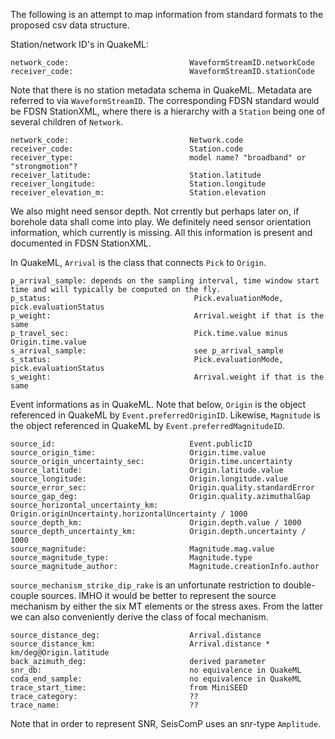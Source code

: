 The following is an attempt to map information from standard formats to the proposed csv data structure.

Station/network ID's in QuakeML:
```
network_code:                           WaveformStreamID.networkCode
receiver_code:                          WaveformStreamID.stationCode
```

Note that there is no station metadata schema in QuakeML. Metadata are referred to via `WaveformStreamID`. The corresponding FDSN standard would be FDSN StationXML, where there is a hierarchy with a `Station` being one of several children of `Network`.

```
network_code:                           Network.code
receiver_code:                          Station.code
receiver_type:                          model name? "broadband" or "strongmotion"?
receiver_latitude:                      Station.latitude
receiver_longitude:                     Station.longitude
receiver_elevation_m:                   Station.elevation
```

We also might need sensor depth. Not crrently but perhaps later on, if borehole data shall come into play. We definitely need sensor orientation information, which currently is missing. All this information is present and documented in FDSN StationXML.

In QuakeML, `Arrival` is the class that connects `Pick` to `Origin`.

```
p_arrival_sample: depends on the sampling interval, time window start time and will typically be computed on the fly.
p_status:                                Pick.evaluationMode, pick.evaluationStatus
p_weight:                                Arrival.weight if that is the same
p_travel_sec:                            Pick.time.value minus Origin.time.value
s_arrival_sample:                        see p_arrival_sample
s_status:                                Pick.evaluationMode, pick.evaluationStatus
s_weight:                                Arrival.weight if that is the same
```

Event informations as in QuakeML. Note that below, `Origin` is the object referenced in QuakeML by `Event.preferredOriginID`. Likewise, `Magnitude` is the object referenced in QuakeML by `Event.preferredMagnitudeID`.

```
source_id:                              Event.publicID
source_origin_time:                     Origin.time.value
source_origin_uncertainty_sec:          Origin.time.uncertainty
source_latitude:                        Origin.latitude.value
source_longitude:                       Origin.longitude.value
source_error_sec:                       Origin.quality.standardError
source_gap_deg:                         Origin.quality.azimuthalGap
source_horizontal_uncertainty_km:       Origin.originUncertainty.horizontalUncertainty / 1000
source_depth_km:                        Origin.depth.value / 1000
source_depth_uncertainty_km:            Origin.depth.uncertainty / 1000
source_magnitude:                       Magnitude.mag.value
source_magnitude_type:                  Magnitude.type
source_magnitude_author:                Magnitude.creationInfo.author
```

`source_mechanism_strike_dip_rake` is an unfortunate restriction to double-couple sources. IMHO it would be better to represent the source mechanism by either the six MT elements or the stress axes. From the latter we can also conveniently derive the class of focal mechanism.

```
source_distance_deg:                    Arrival.distance
source_distance_km:                     Arrival.distance * km/deg@Origin.latitude
back_azimuth_deg:                       derived parameter
snr_db:                                 no equivalence in QuakeML
coda_end_sample:                        no equivalence in QuakeML
trace_start_time:                       from MiniSEED
trace_category:                         ??
trace_name:                             ??
```

Note that in order to represent SNR, SeisComP uses an snr-type `Amplitude`.

